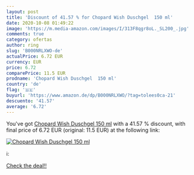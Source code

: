 ```yaml
---
layout: post
title: 'Discount of 41.57 % for Chopard Wish Duschgel  150 ml'
date: 2020-10-08 01:49:22
image: 'https://m.media-amazon.com/images/I/313F8qgr8oL._SL200_.jpg'
comments: true
category: ofertas
author: ring
slug: 'B000NRLXWO-de'
actualPrice: 6.72 EUR
currency: EUR
price: 6.72
comparePrice: 11.5 EUR
prodname: 'Chopard Wish Duschgel  150 ml'
country: 'de'
flag: '🇩🇪'
buyurl: 'https://www.amazon.de/dp/B000NRLXWO/?tag=tolees0ca-21'
descuento: '41.57'
average: '6.72'
---
```


You've got [Chopard Wish Duschgel  150 ml](https://www.amazon.de/dp/B000NRLXWO/?tag=tolees0ca-21) with a  41.57 % discount, with final price of 6.72 EUR (original: 11.5 EUR) at the following link:

[![Chopard Wish Duschgel  150 ml](https://m.media-amazon.com/images/I/313F8qgr8oL._SL200_.jpg)](https://www.amazon.de/dp/B000NRLXWO/?tag=tolees0ca-21)

ℹ️:


[Check the deal!!](https://www.amazon.de/dp/B000NRLXWO/?tag=tolees0ca-21)
